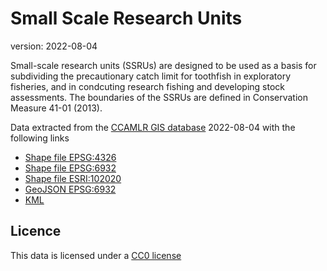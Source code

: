 # Small Scale Research Units

version: 2022-08-04

Small-scale research units (SSRUs) are designed to be used as a basis for subdividing the precautionary catch limit for toothfish in exploratory fisheries, and in condcuting research fishing and developing stock assessments. The boundaries of the SSRUs are defined in Conservation Measure 41-01 (2013).

Data extracted from the [CCAMLR GIS database](https://gis.ccamlr.org/) 2022-08-04 with the following links

- [Shape file EPSG:4326](https://gis.ccamlr.org/geoserver/gis/ows?service=WFS&version=1.0.0&request=GetFeature&typeName=gis:ssrus&srsName=EPSG:4326&outputFormat=SHAPE-ZIP)
- [Shape file EPSG:6932](https://gis.ccamlr.org/geoserver/gis/ows?service=WFS&version=1.0.0&request=GetFeature&typeName=gis:ssrus&srsName=EPSG:6932&outputFormat=SHAPE-ZIP)
- [Shape file ESRI:102020](https://gis.ccamlr.org/geoserver/gis/ows?service=WFS&version=1.0.0&request=GetFeature&typeName=gis:ssrus&srsName=EPSG:102020&outputFormat=SHAPE-ZIP)
- [GeoJSON EPSG:6932](https://gis.ccamlr.org/geoserver/gis/ows?service=WFS&version=1.0.0&request=GetFeature&typeName=gis:ssrus&srsName=EPSG:6932&outputFormat=application%2Fjson)
- [KML](https://gis.ccamlr.org/geoserver/gis/wms/kml?layers=gis:ssrus)

## Licence

This data is licensed under a [CC0 license](/LICENSE.md)
